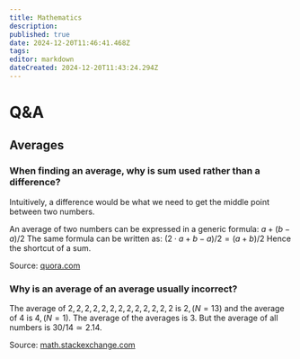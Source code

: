 ```yaml
---
title: Mathematics
description: 
published: true
date: 2024-12-20T11:46:41.468Z
tags: 
editor: markdown
dateCreated: 2024-12-20T11:43:24.294Z
---
```


# Q&A
## Averages
### When finding an average, why is sum used rather than a difference?
Intuitively, a difference would be what we need to get the middle point between two numbers.

An average of two numbers can be expressed in a generic formula: $a+(b−a)/2$
The same formula can be written as: $(2⋅a+b−a)/2=(a+b)/2$
Hence the shortcut of a sum.

Source: [quora.com](https://www.quora.com/Can-you-explain-why-in-order-to-find-an-average-between-two-numbers-we-use-their-sum-rather-than-their-difference-as-an-approximation)

### Why is an average of an average usually incorrect?
The average of ${2,2,2,2,2,2,2,2,2,2,2,2,2}$ is $2, (N=13)$ and the average of ${4}$ is $4, (N=1)$.
The average of the averages is $3$. But the average of all numbers is $30/14 ≃ 2.14$.

Source: [math.stackexchange.com](https://math.stackexchange.com/a/95911)
